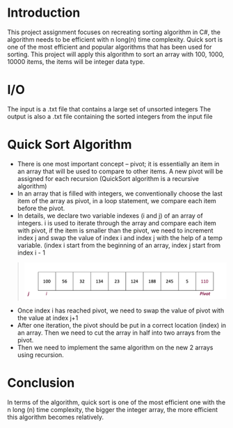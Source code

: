 # Introduction
This project assignment focuses on recreating sorting algorithm in C#, the algorithm needs 
to be efficient with n long(n) time complexity. Quick sort is one of the most efficient and 
popular algorithms that has been used for sorting. This project will apply this algorithm to sort an array with 
100, 1000, 10000 items, the items will be integer data type.

# I/O 
The input is a .txt file that contains a large set of unsorted integers
The output is also a .txt file containing the sorted integers from the input file

# Quick Sort Algorithm
* There is one most important concept – pivot; it is essentially an item in an array that will be used to compare to other items. 
A new pivot will be assigned for each recursion (QuickSort algorithm is a recursive algorithm)
* In an array that is filled with integers, we conventionally choose the last item of the array as pivot, in a loop statement, 
we compare each item before the pivot.
* In details, we declare two variable indexes (i and j) of an array of integers. i is used to iterate through the array 
and compare each item with pivot, if the item is smaller than the pivot, we need to increment index j and swap 
the value of index i and index j with the help of a temp variable. (index i start from the beginning of an array, index j start from index i - 1
> ![diagram 1](https://github.com/LinyunLiu/QuickSort/blob/main/diagram1.png?raw=true)
* Once index i has reached pivot, we need to swap the value of pivot with the value at index j+1
* After one iteration, the pivot should be put in a correct location (index) in an array. Then we need to cut the array in half 
into two arrays from the pivot. 
* Then we need to implement the same algorithm on the new 2 arrays using recursion.

# Conclusion
In terms of the algorithm, quick sort is one of the most efficient one with the n long (n) time complexity, 
the bigger the integer array, the more efficient this algorithm becomes relatively.
